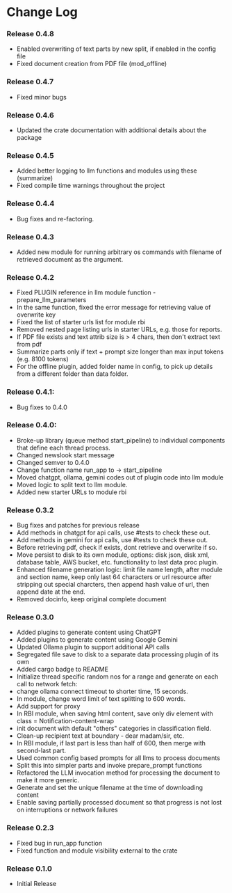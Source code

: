 # Change Log

### Release 0.4.8
- Enabled overwriting of text parts by new split, if enabled in the config file
- Fixed document creation from PDF file (mod_offline)

### Release 0.4.7
- Fixed minor bugs

### Release 0.4.6
- Updated the crate documentation with additional details about the package

### Release 0.4.5
  - Added better logging to llm functions and modules using these (summarize)
  - Fixed compile time warnings throughout the project

### Release 0.4.4
  - Bug fixes and re-factoring.

### Release 0.4.3
  - Added new module for running arbitrary os commands with filename of retrieved document as the argument.

### Release 0.4.2
  - Fixed PLUGIN reference in llm module function - prepare_llm_parameters
  - In the same function, fixed the error message for retrieving value of overwrite key
  - Fixed the list of starter urls list for module rbi
  - Removed nested page listing urls in starter URLs, e.g. those for reports.
  - If PDF file exists and text attrib size is > 4 chars, then don't extract text from pdf
  - Summarize parts only if text + prompt size longer than max input tokens (e.g. 8100 tokens)
  - For the offline plugin, added folder name in config, to pick up details from a different folder than data folder.

### Release 0.4.1:
  - Bug fixes to 0.4.0

### Release 0.4.0:

  - Broke-up library (queue method start_pipeline) to individual components that define each thread process.
  - Changed newslook start message
  - Changed semver to 0.4.0
  - Change function name run_app to -> start_pipeline
  - Moved chatgpt, ollama, gemini codes out of plugin code into llm module
  - Moved logic to split text to llm module.
  - Added new starter URLs to module rbi

### Release 0.3.2
  - Bug fixes and patches for previous release
  - Add methods in chatgpt for api calls, use #tests to check these out.
  - Add methods in gemini for api calls, use #tests to check these out.
  - Before retrieving pdf, check if exists, dont retrieve and overwrite if so.
  - Move persist to disk to its own module, options: disk json, disk xml, database table, AWS bucket, etc. functionality to last data proc plugin.
  - Enhanced filename generation logic: limit file name length, after module and section name, keep only last 64 characters or url resource after stripping out special charcters, then append hash value of url, then append date at the end.
  - Removed docinfo, keep original complete document

### Release 0.3.0
  - Added plugins to generate content using ChatGPT
  - Added plugins to generate content using Google Gemini
  - Updated Ollama plugin to support additional API calls
  - Segregated file save to disk to a separate data processing plugin of its own
  - Added cargo badge to README
  - Initialize thread specific random nos for a range and generate on each call to network fetch:
  - change ollama connect timeout to shorter time, 15 seconds.
  - In module, change word limit of text splitting to 600 words.
  - Add support for proxy
  - In RBI module, when saving html content, save only div element with class = Notification-content-wrap
  - init document with default "others" categories in classification field.
  - Clean-up recipient text at boundary - dear madam/sir, etc.
  - In RBI module, if last part is less than half of 600, then merge with second-last part.
  - Used common config based prompts for all llms to process documents
  - Split this into simpler parts and invoke prepare_prompt functions 
  - Refactored the LLM invocation method for processing the document to make it more generic.
  - Generate and set the unique filename at the time of downloading content
  - Enable saving partially processed document so that progress is not lost on interruptions or network failures


### Release 0.2.3
  - Fixed bug in run_app function
  - Fixed function and module visibility external to the crate

### Release 0.1.0
  - Initial Release
